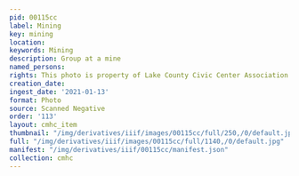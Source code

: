 ```yaml
---
pid: 00115cc
label: Mining
key: mining
location: 
keywords: Mining
description: Group at a mine
named_persons: 
rights: This photo is property of Lake County Civic Center Association.
creation_date: 
ingest_date: '2021-01-13'
format: Photo
source: Scanned Negative
order: '113'
layout: cmhc_item
thumbnail: "/img/derivatives/iiif/images/00115cc/full/250,/0/default.jpg"
full: "/img/derivatives/iiif/images/00115cc/full/1140,/0/default.jpg"
manifest: "/img/derivatives/iiif/00115cc/manifest.json"
collection: cmhc
---
```

